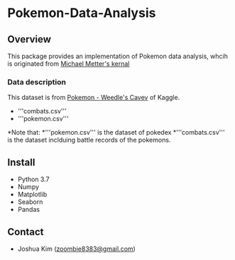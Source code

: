 # Pokemon-Data-Analysis

## Overview

This package provides an implementation of Pokemon data analysis, whcih is originated from [Michael Metter's kernal](https://www.kaggle.com/mmetter/pokemon-data-analysis-tutorial/notebook)

### Data description
This dataset is from [Pokemon - Weedle's Cavev]() of Kaggle. 
 - '''combats.csv'''
 - '''pokemon.csv'''
 
 *Note that: 
  *'''pokemon.csv''' is the dataset of pokedex
  *'''combats.csv''' is the dataset inclduing battle records of the pokemons. 
  
  ## Install
  * Python 3.7
  * Numpy
  * Matplotlib
  * Seaborn
  * Pandas
  
  ## Contact
  
  - Joshua Kim (zoombie8383@gmail.com)
  

